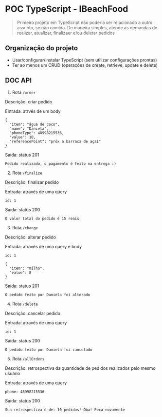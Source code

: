 # POC TypeScript - IBeachFood

> Primeiro projeto em TypeScript não poderia ser relacionado a outro assunto, se não comida. De maneira simples, atende as demandas de realizar, atualizar, finalizaer e/ou deletar pedidos

## Organização do projeto

 - Usar/configurar/instalar TypeScript (sem utilizar configurações prontas)
 - Ter ao menos um CRUD (operações de create, retrieve, update e delete)

## DOC API

1. Rota ```/order```

Descrição: criar pedido

Entrada: atrvés de um body
``` 
{
  "item": "água de coco", 
  "name": "Daniela", 
  "phoneType": 48998215536, 
  "value": 10, 
  "referencePoint": "próx a barraca de açaí"
}
```
Saída: status 201
``` 
Pedido realizado, o pagamento é feito na entrega :)
```

2. Rota ```/finalize```

Descrição: finalizar pedido

Entrada: através de uma query
``` 
id: 1
```
Saída: status 200
``` 
O valor total do pedido é 15 reais
```

3. Rota ```/change```

Descrição: alterar pedido

Entrada: através de uma query e body
``` 
id: 1

{
  "item": "milho", 
  "value": 8
}
```
Saída: status 201
``` 
O pedido feito por Daniela foi alterado
```

4. Rota ```/delete```

Descrição: cancelar pedido

Entrada: através de uma query 
``` 
id: 1
```
Saída: status 200
``` 
O pedido feito por Daniela foi cancelado
```

5. Rota ```/allOrders```

Descrição: retrospectiva da quantidade de pedidos realizados pelo mesmo usuário

Entrada: através de uma query 
``` 
phone: 48998215536
```
Saída: status 200
``` 
Sua retrospectiva é de: 10 pedidos! Oba! Peça novamente
```



